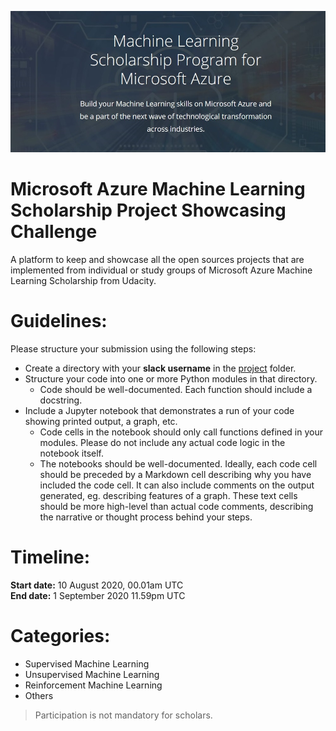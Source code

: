 

![challenge](/image/challenge.jpg)

# Microsoft Azure Machine Learning Scholarship Project Showcasing Challenge

A platform to keep and showcase all the open sources projects that are implemented from individual or study groups of Microsoft Azure Machine Learning Scholarship from Udacity.

# Guidelines:

Please structure your submission using the following steps:
- Create a directory with your **slack username** in the [project](https://github.com/mhmohona/MicrosoftML-ProjectShowcasing/tree/master/project) folder.
- Structure your code into one or more Python modules in that directory.
  - Code should be well-documented. Each function should include a docstring.
- Include a Jupyter notebook that demonstrates a run of your code showing printed output, a graph, etc.
  - Code cells in the notebook should only call functions defined in your modules. Please do not include any actual code logic in the notebook itself.
  - The notebooks should be well-documented. Ideally, each code cell should be preceded by a Markdown cell describing why you have included the code cell. It can also include comments on the output generated, eg. describing features of a graph. These text cells should be more high-level than actual code comments, describing the narrative or thought process behind your steps.
  
  
# Timeline: 
**Start date:** 10 August 2020, 00.01am UTC <br />
**End date:** 1 September 2020 11.59pm UTC


# Categories:

- Supervised Machine Learning <br />
- Unsupervised Machine Learning <br />
- Reinforcement Machine Learning <br />
- Others  <br />

  

> Participation is not mandatory for scholars.

